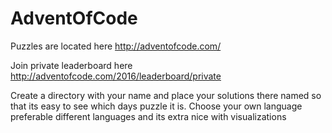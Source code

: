 # AdventOfCode
Puzzles are located here http://adventofcode.com/ 

Join private leaderboard here http://adventofcode.com/2016/leaderboard/private

Create a directory with your name and place your solutions there named so that its easy to see which days puzzle it is. Choose your own language preferable different languages and its extra nice with visualizations
